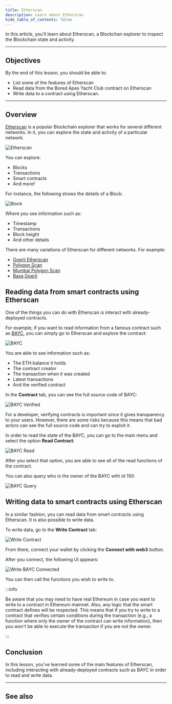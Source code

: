 ```yaml
---
title: Etherscan
description: Learn about Etherscan
hide_table_of_contents: false
---
```


In this article, you'll learn about Etherscan, a Blockchan explorer to inspect the Blockchain state and activity.

---

## Objectives

By the end of this lesson, you should be able to:

- List some of the features of Etherscan
- Read data from the Bored Apes Yacht Club contract on Etherscan
- Write data to a contract using Etherscan.

---

## Overview

[Etherscan](https://etherscan.io) is a popular Blockchain explorer that works for several different networks. In it, you can explore the state and activity of a particular network.

![Etherscan](../../assets/images/etherscan/etherscan-user-interface.png)

You can explore:

- Blocks
- Transactions
- Smart contracts
- And more!

For instance, the following shows the details of a Block:

![Block](../../assets/images/etherscan/blocks.png)

Where you see information such as:

- Timestamp
- Transactions
- Block height
- And other details

There are many variations of Etherscan for different networks. For example:

- [Goerli Etherscan](https://goerli.etherscan.io)
- [Polygon Scan](https://polygonscan.com)
- [Mumbai Polygon Scan](https://mumbai.polygonscan.com)
- [Base Goerli](https://goerli.basescan.org)

## Reading data from smart contracts using Etherscan

One of the things you can do with Etherscan is interact with already-deployed contracts.

For example, if you want to read information from a famous contract such as [BAYC](https://etherscan.io/token/0xbc4ca0eda7647a8ab7c2061c2e118a18a936f13d), you can simply go to Etherscan and explore the contract:

![BAYC](../../assets/images/etherscan/bayc.png)

You are able to see information such as:

- The ETH balance it holds
- The contract creator
- The transaction when it was created
- Latest transactions
- And the verified contract

In the **Contract** tab, you can see the full source code of BAYC:

![BAYC Verified](../../assets/images/etherscan/bayc-verified.png)

For a developer, verifying contracts is important since it gives transparency to your users. However, there are some risks because this means that bad actors can see the full source code and can try to exploit it.

In order to read the state of the BAYC, you can go to the main menu and select the option **Read Contract**:

![BAYC Read](../../assets/images/etherscan/bayc-read.png)

After you select that option, you are able to see all of the read functions of the contract.

You can also query who is the owner of the BAYC with id 150:

![BAYC Query](../../assets/images/etherscan/bayc-query.png)

## Writing data to smart contracts using Etherscan

In a similar fashion, you can read data from smart contracts using Etherscan. It is also possible to write data.

To write data, go to the **Write Contract** tab:

![Write Contract](../../assets/images/etherscan/bayc-write.png)

From there, connect your wallet by clicking the **Connect with web3** button.

After you connect, the following UI appears:

![Write BAYC Connected](../../assets/images/etherscan/bayc-write-connected.png)

You can then call the functions you wish to write to.

:::info

Be aware that you may need to have real Ethereum in case you want to write to a contract in Ethereum mainnet. Also, any logic that the smart contract defines will be respected. This means that if you try to write to a contract that verifies certain conditions during the transaction (e.g., a function where only the owner of the contract can write information), then you won't be able to execute the transaction if you are not the owner.

:::

## Conclusion

In this lesson, you've learned some of the main features of Etherscan, including interacting with already-deployed contracts such as BAYC in order to read and write data.

---

## See also

[Goerli Etherscan]: https://goerli.etherscan.io
[Polygon Scan]: https://polygonscan.com
[Mumbai Polygon Scan]: https://mumbai.polygonscan.com
[Base Goerli]: https://goerli.basescan.org
